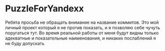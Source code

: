 # PuzzleForYandexx
Ребята просьба не обращать внимание на название коммитов. Это мой личный проект который я не против показать, и я позволяю себе чучуть поругаться тут.
Во время реальной работы от меня будут видны только адекватные и показательные наименования, и никаких послаблений я не буду допускать
